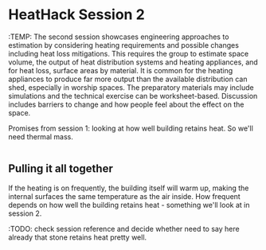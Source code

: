 # HeatHack Session 2

:TEMP:
The second session showcases engineering approaches to estimation by considering heating requirements and possible
changes including heat loss mitigations. This requires the group to estimate space volume, the output of heat distribution
systems and heating appliances, and for heat loss, surface areas by material. It is common for the heating appliances to
produce far more output than the available distribution can shed, especially in worship spaces. The preparatory materials
may include simulations and the technical exercise can be worksheet-based. Discussion includes barriers to change and
how people feel about the effect on the space.

Promises from session 1:  looking at how well building retains heat.  So we'll need thermal mass.

```{tableofcontents}
```
## Pulling it all together

If the heating is on frequently, the building itself will warm up, making the internal surfaces the same temperature as the air inside.  How frequent depends on how well the building retains heat - something we'll look at in session 2. 

:TODO: check session reference and decide whether need to say here already that stone retains heat pretty well.
